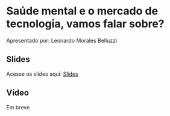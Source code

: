 # Saúde mental e o mercado de tecnologia, vamos falar sobre?

Apresentado por: Leonardo Morales Belluzzi


## Slides

Acesse os slides aqui: [Slides](./)


## Vídeo

Em breve